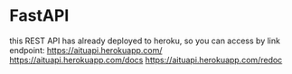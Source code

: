 # FastAPI

this REST API has already deployed to heroku, so you can access by link
endpoint: https://aituapi.herokuapp.com/
https://aituapi.herokuapp.com/docs
https://aituapi.herokuapp.com/redoc
